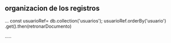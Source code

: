 

## organizacion de los registros
...
const usuarioRef= db.collection('usuarios');
usuarioRef.orderBy('usuario')
    .get().then(retronarDocumento)
    
.....